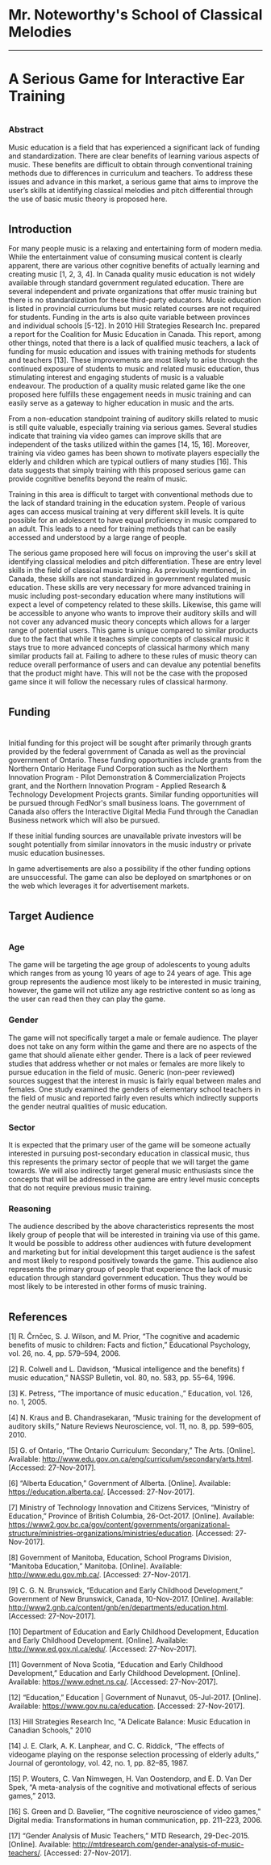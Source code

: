 
# Mr. Noteworthy's School of Classical Melodies
---
# A Serious Game for Interactive Ear Training
#

#
### Abstract
Music education is a field that has experienced a significant lack of funding and standardization. There are clear benefits of learning various aspects of music. These benefits are difficult to obtain through conventional training methods due to differences in curriculum and teachers. To address these issues and advance in this market, a serious game that aims to improve the user’s skills at identifying classical melodies and pitch differential through the use of basic music theory is proposed here. 
#

## Introduction
For many people music is a relaxing and entertaining form of modern media. While the entertainment value of consuming musical content is clearly apparent, there are various other cognitive benefits of actually learning and creating music [1, 2, 3, 4]. In Canada quality music education is not widely available through standard government regulated education. There are several independent and private organizations that offer music training but there is no standardization for these third-party educators. Music education is listed in provincial curriculums but music related courses are not required for students. Funding in the arts is also quite variable between provinces and individual schools [5-12]. In 2010 Hill Strategies Research Inc. prepared a report for the Coalition for Music Education in Canada. This report, among other things, noted that there is a lack of qualified music teachers, a lack of funding for music education and issues with training methods for students and teachers [13]. These improvements are most likely to arise through the continued exposure of students to music and related music education, thus stimulating interest and engaging students of music is a valuable endeavour. The production of a quality music related game like the one proposed here fulfills these engagement needs in music training and can easily serve as a gateway to higher education in music and the arts.

From a non-education standpoint training of auditory skills related to music is still quite valuable, especially training via serious games. Several studies indicate that training via video games can improve skills that are independent of the tasks utilized within the games [14, 15, 16]. Moreover, training via video games has been shown to motivate players especially the elderly and children which are typical outliers of many studies [16]. This data suggests that simply training with this proposed serious game can provide cognitive benefits beyond the realm of music.

Training in this area is difficult to target with conventional methods due to the lack of standard training in the education system. People of various ages can access musical training at very different skill levels. It is quite possible for an adolescent to have equal proficiency in music compared to an adult. This leads to a need for training methods that can be easily accessed and understood by a large range of people.

The serious game proposed here will focus on improving the user's skill at identifying classical melodies and pitch differentiation. These are entry level skills in the field of classical music training. As previously mentioned, in Canada, these skills are not standardized in government regulated music education. These skills are very necessary for more advanced training in music including post-secondary education where many institutions will expect a level of competency related to these skills. Likewise, this game will be accessible to anyone who wants to improve their auditory skills and will not cover any advanced music theory concepts which allows for a larger range of potential users. This game is unique compared to similar products due to the fact that while it teaches simple concepts of classical music it stays true to more advanced concepts of classical harmony which many similar products fail at. Failing to adhere to these rules of music theory can reduce overall performance of users and can devalue any potential benefits that the product might have. This will not be the case with the proposed game since it will follow the necessary rules of classical harmony. 
#

#
## Funding
#
Initial funding for this project will be sought after primarily through grants provided by the federal government of Canada as well as the provincial government of Ontario. These funding opportunities include grants from the Northern Ontario Heritage Fund Corporation such as the Northern Innovation Program - Pilot Demonstration & Commercialization Projects grant, and the Northern Innovation Program - Applied Research & Technology Development Projects grants. Similar funding opportunities will be pursued through FedNor's small business loans. The government of Canada also offers the Interactive Digital Media Fund through the Canadian Business network which will also be pursued.

If these initial funding sources are unavailable private investors will be sought potentially from similar innovators in the music industry or private music education businesses.

In game advertisements are also a possibility if the other funding options are unsuccessful. The game can also be deployed on smartphones or on the web which leverages it for advertisement markets. 

#
## Target Audience
#
### Age
The game will be targeting the age group of adolescents to young adults which ranges from as young 10 years of age to 24 years of age. This age group represents the audience most likely to be interested in music training, however, the game will not utilize any age restrictive content so as long as the user can read then they can play the game.  

### Gender
The game will not specifically target a male or female audience. The player does not take on any form within the game and there are no aspects of the game that should alienate either gender. There is a lack of peer reviewed studies that address whether or not males or females are more likely to pursue education in the field of music. Generic (non-peer reviewed) sources suggest that the interest in music is fairly equal between males and females. One study examined the genders of elementary school teachers in the field of music and reported fairly even results which indirectly supports the gender neutral qualities of music education.

### Sector
It is expected that the primary user of the game will be someone actually interested in pursuing post-secondary education in classical music, thus this represents the primary sector of people that we will target the game towards. We will also indirectly target general music enthusiasts since the concepts that will be addressed in the game are entry level music concepts that do not require previous music training.

### Reasoning
The audience described by the above characteristics represents the most likely group of people that will be interested in training via use of this game. It would be possible to address other audiences with future development and marketing but for initial development this target audience is the safest and most likely to respond positively towards the game. This audience also represents the primary group of people that experience the lack of music education through standard government education. Thus they would be most likely to be interested in other forms of music training.

#
#
## References
[1] R. Črnčec, S. J. Wilson, and M. Prior, “The cognitive and academic benefits of music to children: Facts and fiction,” Educational Psychology, vol. 26, no. 4, pp. 579–594, 2006.

[2] R. Colwell and L. Davidson, “Musical intelligence and the benefits) f music education,” NASSP Bulletin, vol. 80, no. 583, pp. 55–64, 1996.

[3] K. Petress, “The importance of music education.,” Education, vol. 126, no. 1, 2005.

[4] N. Kraus and B. Chandrasekaran, “Music training for the development of auditory skills,” Nature Reviews Neuroscience, vol. 11, no. 8, pp. 599–605, 2010.

[5] G. of Ontario, “The Ontario Curriculum: Secondary,” The Arts. [Online]. Available: http://www.edu.gov.on.ca/eng/curriculum/secondary/arts.html. [Accessed: 27-Nov-2017].

[6] “Alberta Education,” Government of Alberta. [Online]. Available: https://education.alberta.ca/. [Accessed: 27-Nov-2017].

[7] Ministry of Technology Innovation and Citizens Services, “Ministry of Education,” Province of British Columbia, 26-Oct-2017. [Online]. Available: https://www2.gov.bc.ca/gov/content/governments/organizational-structure/ministries-organizations/ministries/education. [Accessed: 27-Nov-2017].

[8] Government of Manitoba, Education, School Programs Division, “Manitoba Education,” Manitoba. [Online]. Available: http://www.edu.gov.mb.ca/. [Accessed: 27-Nov-2017].

[9] C. G. N. Brunswick, “Education and Early Childhood Development,” Government of New Brunswick, Canada, 10-Nov-2017. [Online]. Available: http://www2.gnb.ca/content/gnb/en/departments/education.html. [Accessed: 27-Nov-2017].

[10] Department of Education and Early Childhood Development, Education and Early Childhood Development. [Online]. Available: http://www.ed.gov.nl.ca/edu/. [Accessed: 27-Nov-2017].

[11] Government of Nova Scotia, “Education and Early Childhood Development,” Education and Early Childhood Development. [Online]. Available: https://www.ednet.ns.ca/. [Accessed: 27-Nov-2017].

[12] “Education,” Education | Government of Nunavut, 05-Jul-2017. [Online]. Available: https://www.gov.nu.ca/education. [Accessed: 27-Nov-2017].

[13] Hill Strategies Research Inc, "A Delicate Balance: Music Education in Canadian Schools," 2010

[14] J. E. Clark, A. K. Lanphear, and C. C. Riddick, “The effects of videogame playing on the response selection processing of elderly adults,” Journal of gerontology, vol. 42, no. 1, pp. 82–85, 1987.

[15] P. Wouters, C. Van Nimwegen, H. Van Oostendorp, and E. D. Van Der Spek, “A meta-analysis of the cognitive and motivational effects of serious games,” 2013.

[16] S. Green and D. Bavelier, “The cognitive neuroscience of video games,” Digital media: Transformations in human communication, pp. 211–223, 2006.

[17] “Gender Analysis of Music Teachers,” MTD Research, 29-Dec-2015. [Online]. Available: http://mtdresearch.com/gender-analysis-of-music-teachers/. [Accessed: 27-Nov-2017].

